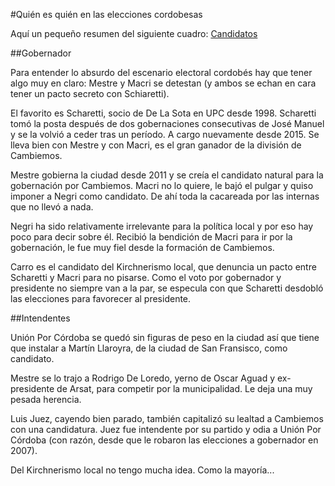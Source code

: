 #Quién es quién en las elecciones cordobesas 

Aquí un pequeño resumen del siguiente cuadro:
[Candidatos](images/elecciones.jpeg)

##Gobernador

Para entender lo absurdo del escenario electoral cordobés hay que tener algo muy en claro: Mestre y Macri se detestan (y ambos se echan en cara tener un pacto secreto con Schiaretti).

El favorito es Scharetti, socio de De La Sota en UPC desde 1998. Scharetti tomó la posta después de dos gobernaciones consecutivas de José Manuel y se la volvió a ceder tras un período. A cargo nuevamente desde 2015. Se lleva bien con Mestre y con Macri, es el gran ganador de la división de Cambiemos.

Mestre gobierna la ciudad desde 2011 y se creía el candidato natural para la gobernación por Cambiemos. Macri no lo quiere, le bajó el pulgar y quiso imponer a Negri como candidato. De ahí toda la cacareada por las internas que no llevó a nada. 

Negri ha sido relativamente irrelevante para la política local y por eso hay poco para decir sobre él. Recibió la bendición de Macri para ir por la gobernación, le fue muy fiel desde la formación de Cambiemos.

Carro es el candidato del Kirchnerismo local, que denuncia un pacto entre Scharetti y Macri para no pisarse. Como el voto por gobernador y presidente no siempre van a la par, se especula con que Scharetti desdobló las elecciones para favorecer al presidente. 

##Intendentes

Unión Por Córdoba se quedó sin figuras de peso en la ciudad así que tiene que instalar a Martín Llaroyra, de la ciudad de San Fransisco, como candidato.

Mestre se lo trajo a Rodrigo De Loredo, yerno de Oscar Aguad y ex-presidente de Arsat, para competir por la municipalidad. Le deja una muy pesada herencia.

Luis Juez, cayendo bien parado, también capitalizó su lealtad a Cambiemos con una candidatura. Juez fue intendente por su partido y odia a Unión Por Córdoba (con razón, desde que le robaron las elecciones a gobernador en 2007).

Del Kirchnerismo local no tengo mucha idea. Como la mayoría...
